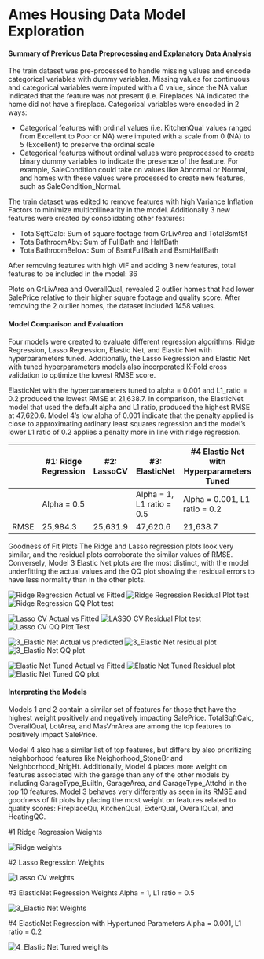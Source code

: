 # Ames Housing Data Model Exploration

#### Summary of Previous Data Preprocessing and Explanatory Data Analysis

The train dataset was pre-processed to handle missing values and encode categorical variables with dummy variables. Missing values for continuous and categorical variables were imputed with a 0 value, since the NA value indicated that the feature was not present (i.e. Fireplaces NA indicated the home did not have a fireplace. Categorical variables were encoded in 2 ways:  
* Categorical features with ordinal values (i.e. KitchenQual values ranged from Excellent to Poor or NA)  were imputed with a scale from 0 (NA) to 5 (Excellent) to preserve the ordinal scale
* Categorical features without ordinal values were preprocessed to create binary dummy variables to indicate the presence of the feature. For example, SaleCondition could take on values like Abnormal or Normal, and homes with these values were processed to create new features, such as SaleCondition_Normal.

The train dataset was edited to remove features with high Variance Inflation Factors to minimize multicollinearity in the model. Additionally 3 new features were created by consolidating other features:  
* TotalSqftCalc: Sum of square footage from GrLivArea and TotalBsmtSf
* TotalBathroomAbv: Sum of FullBath and HalfBath
* TotalBathroomBelow: Sum of BsmtFullBath and BsmtHalfBath

After removing features with high VIF and adding 3 new features, total features to be included in the model: 36  

Plots on GrLivArea and OverallQual, revealed 2 outlier homes that had lower SalePrice relative to their higher square footage and quality score. After removing the 2 outlier homes, the dataset included 1458 values.   

#### Model Comparison and Evaluation

Four models were created to evaluate different regression algorithms: Ridge Regression, Lasso Regression, Elastic Net, and Elastic Net with hyperparameters tuned.
Additionally, the Lasso Regression and Elastic Net with tuned hyperparameters models also incorporated K-Fold cross validation to optimize the lowest RMSE score.

ElasticNet with the hyperparameters tuned to alpha = 0.001 and L1_ratio = 0.2 produced the lowest RMSE at 21,638.7. In comparison, the ElasticNet model that used the default alpha and L1 ratio, produced the highest RMSE at 47,620.6. Model 4’s low alpha of 0.001 indicate that the penalty applied is close to approximating ordinary least squares regression and the model’s lower L1 ratio of 0.2 applies a penalty more in line with ridge regression.  

|      | #1: Ridge Regression | #2: LassoCV | #3: ElasticNet            | #4 Elastic Net with Hyperparameters Tuned |
| -----| -------------------- | ----------- | --------------------------| ------------------------------------------|                    
|      | Alpha = 0.5          |             | Alpha = 1, L1 ratio = 0.5 | Alpha = 0.001, L1 ratio = 0.2             |
| RMSE | 25,984.3             | 25,631.9    | 47,620.6                  | 21,638.7                                  | 

Goodness of Fit Plots
The Ridge and Lasso regression plots look very similar, and the residual plots corroborate the similar values of RMSE. Conversely, Model 3 Elastic Net plots are the most distinct, with the model underfitting the actual values and the QQ plot showing the residual errors to have less normality than in the other plots. 

![Ridge Regression Actual vs Fitted](https://user-images.githubusercontent.com/49419673/150708784-f907de96-daff-48eb-9d71-d4120c371573.png)
![Ridge Regression Residual Plot test](https://user-images.githubusercontent.com/49419673/150708797-8d34d11c-3d48-48b4-aab9-15fdbb220e4f.png)
![Ridge Regression QQ Plot test](https://user-images.githubusercontent.com/49419673/150708805-ad72750d-6293-45f5-b2df-91f1c2de0710.png)

![Lasso CV Actual vs Fitted](https://user-images.githubusercontent.com/49419673/150708837-66e5a0ff-1c7c-47e3-838b-85f7e81ef2a6.png)
![LASSO CV Residual Plot test](https://user-images.githubusercontent.com/49419673/150708848-365552c0-4a72-4729-b99c-3776874172fb.png)
![Lasso CV QQ Plot Test](https://user-images.githubusercontent.com/49419673/150708855-0794b844-15c5-4d84-bffc-28230b14cfcb.png)

![3_Elastic Net Actual vs predicted](https://user-images.githubusercontent.com/49419673/150708893-45352bfa-51bd-48ef-8c34-c9b0c26f949b.png)
![3_Elastic Net residual plot](https://user-images.githubusercontent.com/49419673/150708908-a111cb29-8bbb-4ea2-b083-df40eac2de11.png)
![3_Elastic Net QQ plot](https://user-images.githubusercontent.com/49419673/150708920-18688a1a-186a-4c1b-9772-be21f14ddbe7.png)

![Elastic Net Tuned Actual vs Fitted](https://user-images.githubusercontent.com/49419673/150708966-ee89614d-7f46-4ab7-9f5a-3a2d40927b5e.png)
![Elastic Net Tuned Residual plot](https://user-images.githubusercontent.com/49419673/150708983-60b6c6e5-218d-467d-955a-a7991c873704.png)
![Elastic Net Tuned QQ plot](https://user-images.githubusercontent.com/49419673/150708992-a3967ac8-c00b-4aa6-985c-6f9cddc91d9f.png)

#### Interpreting the Models

Models 1 and 2 contain a similar set of features for those that have the highest weight positively and negatively impacting SalePrice. TotalSqftCalc, OverallQual, LotArea, and MasVnrArea are among the top features to positively impact SalePrice.   

Model 4  also has a similar list of top features, but differs by also prioritizing neighborhood features like Neighorhood_StoneBr and Neighborhood_NrigHt. Additionally, Model 4 places more weight on features associated with the garage than any of the other models by including GarageType_BuiltIn, GarageArea, and GarageType_Attchd in the top 10 features. Model 3 behaves very differently as seen in its RMSE and goodness of fit plots by placing the most weight on features related to quality scores: FireplaceQu, KitchenQual, ExterQual, OverallQual, and HeatingQC.  

#1 Ridge Regression Weights

![Ridge weights](https://user-images.githubusercontent.com/49419673/150709143-2c1fff56-8071-4603-9814-d6d21e5b1bde.png)

#2 Lasso Regression Weights

![Lasso CV weights](https://user-images.githubusercontent.com/49419673/150709189-abe05b6c-b76c-4502-8654-c00e266c1bfc.png)

#3 ElasticNet Regression Weights Alpha = 1, L1 ratio = 0.5

![3_Elastic Net Weights](https://user-images.githubusercontent.com/49419673/150709290-b4fde50c-d698-4fda-814d-e43bbbd00661.png)

#4 ElasticNet Regression with Hypertuned Parameters Alpha = 0.001, L1 ratio = 0.2

![4_Elastic Net Tuned weights](https://user-images.githubusercontent.com/49419673/150709369-c14c8093-0453-47bd-96b0-d107f06f5e70.png)





